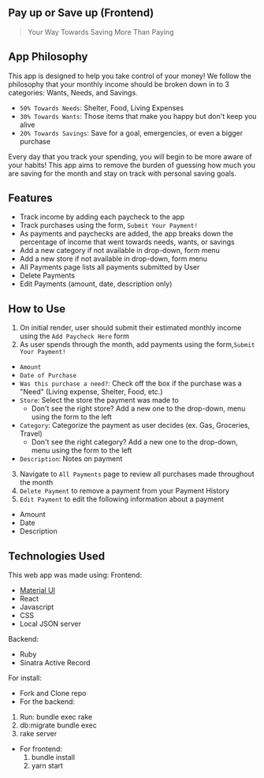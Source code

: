 ## Pay up or Save up (Frontend)

>Your Way Towards Saving More Than Paying 

## App Philosophy

This app is designed to help you take control of your money! We follow the philosophy that your monthly income should be broken down in to 3 categories: Wants, Needs, and Savings. 

- `50% Towards Needs`: Shelter, Food, Living Expenses
- `30% Towards Wants`: Those items that make you happy but don't keep you alive
- `20% Towards Savings`: Save for a goal, emergencies, or even a bigger purchase

Every day that you track your spending, you will begin to be more aware of your habits! This app aims to remove the burden of guessing how much you are saving for the month and stay on track with personal saving goals. 


## Features
- Track income by adding each paycheck to the app
- Track purchases using the form, `Submit Your Payment!`
- As payments and paychecks are added, the app breaks down the percentage of income that went towards needs, wants, or savings
- Add a new category if not available in drop-down, form menu
- Add a new store if not available in drop-down, form menu
- All Payments page lists all payments submitted by User
- Delete Payments
- Edit Payments (amount, date, description only)


## How to Use
1. On initial render, user should submit their estimated monthly income using the `Add Paycheck Here` form
2. As user spends through the month, add payments using the form,`Submit Your Payment!`
  - `Amount` 
  - `Date of Purchase`
  - `Was this purchase a need?`: Check off the box if the purchase was a "Need" (Living expense, Shelter, Food, etc.)
  - `Store`: Select the store the payment was made to
    - Don't see the right store? Add a new one to the drop-down, menu using the form to the left
  - `Category`: Categorize the payment as user decides (ex. Gas, Groceries, Travel)
    - Don't see the right category? Add a new one to the drop-down, menu using the form to the left
  - `Description`: Notes on payment
3. Navigate to `All Payments` page to review all purchases made throughout the month
4. `Delete Payment` to remove a payment from your Payment History
5. `Edit Payment` to edit the following information about a payment
  - Amount
  - Date
  - Description


## Technologies Used

This web app was made using:
Frontend: 
- [Material UI](https://materializecss.com/) 
- React
- Javascript 
- CSS
- Local JSON server

Backend:
 - Ruby 
 - Sinatra Active Record


 For install:

 - Fork and Clone repo
 - For the backend:
  1. Run: bundle exec rake
  2. db:migrate bundle exec 
  3. rake server 
- For frontend:
  1. bundle install 
  2. yarn start

